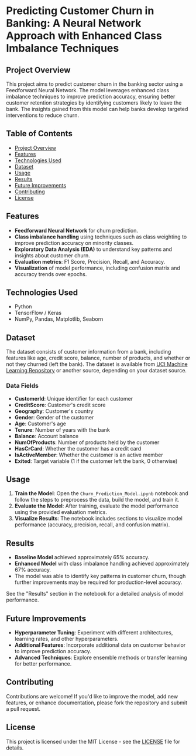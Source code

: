 # Predicting Customer Churn in Banking: A Neural Network Approach with Enhanced Class Imbalance Techniques

## Project Overview
This project aims to predict customer churn in the banking sector using a Feedforward Neural Network. The model leverages enhanced class imbalance techniques to improve prediction accuracy, ensuring better customer retention strategies by identifying customers likely to leave the bank. The insights gained from this model can help banks develop targeted interventions to reduce churn.

## Table of Contents
- [Project Overview](#project-overview)
- [Features](#features)
- [Technologies Used](#technologies-used)
- [Dataset](#dataset)
- [Usage](#usage)
- [Results](#results)
- [Future Improvements](#future-improvements)
- [Contributing](#contributing)
- [License](#license)

## Features
- **Feedforward Neural Network** for churn prediction.
- **Class imbalance handling** using techniques such as class weighting to improve prediction accuracy on minority classes.
- **Exploratory Data Analysis (EDA)** to understand key patterns and insights about customer churn.
- **Evaluation metrics**: F1 Score, Precision, Recall, and Accuracy.
- **Visualization** of model performance, including confusion matrix and accuracy trends over epochs.

## Technologies Used
- Python
- TensorFlow / Keras
- NumPy, Pandas, Matplotlib, Seaborn

## Dataset
The dataset consists of customer information from a bank, including features like age, credit score, balance, number of products, and whether or not they churned (left the bank). 
The dataset is available from [UCI Machine Learning Repository](https://archive.ics.uci.edu/ml/index.php) or another source, depending on your dataset source.

### Data Fields
- **CustomerId**: Unique identifier for each customer
- **CreditScore**: Customer's credit score
- **Geography**: Customer's country
- **Gender**: Gender of the customer
- **Age**: Customer's age
- **Tenure**: Number of years with the bank
- **Balance**: Account balance
- **NumOfProducts**: Number of products held by the customer
- **HasCrCard**: Whether the customer has a credit card
- **IsActiveMember**: Whether the customer is an active member
- **Exited**: Target variable (1 if the customer left the bank, 0 otherwise)

## Usage
1. **Train the Model**: Open the `Churn_Prediction_Model.ipynb` notebook and follow the steps to preprocess the data, build the model, and train it.
2. **Evaluate the Model**: After training, evaluate the model performance using the provided evaluation metrics.
3. **Visualize Results**: The notebook includes sections to visualize model performance (accuracy, precision, recall, and confusion matrix).

## Results
- **Baseline Model** achieved approximately 65% accuracy.
- **Enhanced Model** with class imbalance handling achieved approximately 67% accuracy.
- The model was able to identify key patterns in customer churn, though further improvements may be required for production-level accuracy.

See the "Results" section in the notebook for a detailed analysis of model performance.

## Future Improvements
- **Hyperparameter Tuning**: Experiment with different architectures, learning rates, and other hyperparameters.
- **Additional Features**: Incorporate additional data on customer behavior to improve prediction accuracy.
- **Advanced Techniques**: Explore ensemble methods or transfer learning for better performance.

## Contributing
Contributions are welcome! If you'd like to improve the model, add new features, or enhance documentation, please fork the repository and submit a pull request.

## License
This project is licensed under the MIT License - see the [LICENSE](LICENSE) file for details.
